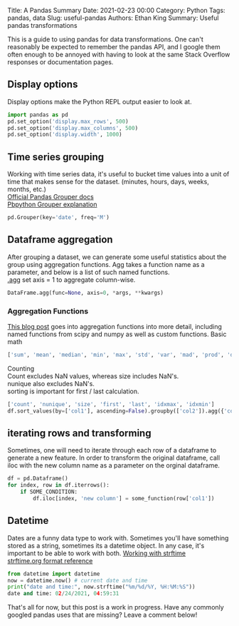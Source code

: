 Title: A Pandas Summary
Date: 2021-02-23 00:00
Category: Python
Tags: pandas, data
Slug: useful-pandas
Authors: Ethan King
Summary: Useful pandas transformations

This is a guide to using pandas for data transformations. One can't reasonably be expected to remember the pandas API, 
and I google them often enough to be annoyed with having to look at the same Stack Overflow responses or documentation 
pages.

## Display options
Display options make the Python REPL output easier to look at.
```python
import pandas as pd
pd.set_option('display.max_rows', 500)
pd.set_option('display.max_columns', 500)
pd.set_option('display.width', 1000)
```

## Time series grouping 
Working with time series data, it's useful to bucket time values into a unit of time that makes 
sense for the dataset. (minutes, hours, days, weeks, months, etc.)  
[Official Pandas Grouper docs](https://pandas.pydata.org/pandas-docs/stable/reference/api/pandas.Grouper.html)  
[Pbpython Grouper explanation](https://pbpython.com/pandas-grouper-agg.html)  
```python
pd.Grouper(key='date', freq='M')
```
## Dataframe aggregation
After grouping a dataset, we can generate some useful statistics about the group using 
aggregation functions. Agg takes a function name as a parameter, and below is a list of such named functions.  
[.agg](https://pandas.pydata.org/pandas-docs/stable/reference/api/pandas.DataFrame.agg.html)
set axis = 1 to aggregate column-wise.
```python
DataFrame.agg(func=None, axis=0, *args, **kwargs)
```
### Aggregation Functions
[This blog post](https://pbpython.com/groupby-agg.html) goes into aggregation functions into more detail, including 
named functions from scipy and numpy as well as custom functions.
Basic math
```python
['sum', 'mean', 'median', 'min', 'max', 'std', 'var', 'mad', 'prod', 'describe']
```
Counting  
Count excludes NaN values, whereas size includes NaN's.    
nunique also excludes NaN's.  
sorting is important for first / last calculation.  
```python
['count', 'nunique', 'size', 'first', 'last', 'idxmax', 'idxmin']
df.sort_values(by=['col1'], ascending=False).groupby(['col2']).agg({'col2':'first'})
```

## iterating rows and transforming 
Sometimes, one will need to iterate through each row of a dataframe to generate a new feature. In order to transform the
original dataframe, call iloc with the new column name as a parameter on the orginal dataframe.
```python
df = pd.Dataframe()
for index, row in df.iterrows():
    if SOME_CONDITION:
        df.iloc[index, 'new column'] = some_function(row['col1'])
```

## Datetime
Dates are a funny data type to work with. Sometimes you'll have something stored as a string, sometimes its a 
datetime object. In any case, it's important to be able to work with both. 
[Working with strftime](https://www.programiz.com/python-programming/datetime/strftime)  
[strftime.org format reference](https://strftime.org/)  
```python
from datetime import datetime
now = datetime.now() # current date and time
print("date and time:", now.strftime("%m/%d/%Y, %H:%M:%S"))	
date and time: 02/24/2021, 04:59:31
```

That's all for now, but this post is a work in progress. Have any commonly googled pandas uses that are missing? 
Leave a comment below!